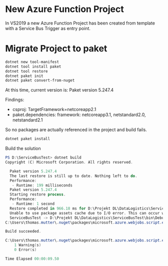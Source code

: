 # New Azure Function Project
In VS2019 a new Azure Function Project has been created from template with
a Service Bus Trigger as entry point.

# Migrate Project to paket
```powershell
dotnet new tool-manifest
dotnet tool install paket
dotnet tool restore
dotnet paket init
dotnet paket convert-from-nuget
```

At this time, current version is: Paket version 5.247.4

Findings:
- csproj: TargetFramework=netcoreapp2.1
- paket.dependencies: framework: netcoreapp3.1, netstandard2.0, netstandard2.1

So no packages are actually referenced in the project and build fails.

```powershell
dotnet paket install
```

Build the solution
```powershell
PS D:\ServiceBusTest> dotnet build                                                                                                                                                                                                                    Microsoft (R) Build Engine version 16.5.0+d4cbfca49 for .NET Core
Copyright (C) Microsoft Corporation. All rights reserved.

  Paket version 5.247.4
  The last restore is still up to date. Nothing left to do.
  Performance:
   - Runtime: 199 milliseconds
  Paket version 5.247.4
  Starting restore process.
  Performance:
   - Runtime: 1 second
  Restore completed in 966.18 ms for D:\Projekt DL\DataLogistics\ServiceBusTest\ServiceBusTest.csproj.
  Unable to use package assets cache due to I/O error. This can occur when the same project is built more than once in parallel. Performance may be degraded, but the build result will not be impacted.
  ServiceBusTest -> D:\Projekt DL\DataLogistics\ServiceBusTest\bin\Debug\netcoreapp2.1\bin\ServiceBusTest.dll
C:\Users\thomas.mutter\.nuget\packages\microsoft.azure.webjobs.script.extensionsmetadatagenerator\1.1.8\build\Microsoft.Azure.WebJobs.Script.ExtensionsMetadataGenerator.targets(37,5): warning :     Could not evaluate 'Microsoft.Win32.Registry.dll' for extension metadata. Exception message: Could not load file or assembly 'Microsoft.Win32.Registry, Version=4.1.3.0, Culture=neutral, PublicKeyToken=b03f5f7f11d50a3a'. [D:\ServiceBusTest\ServiceBusTest.csproj]

Build succeeded.

C:\Users\thomas.mutter\.nuget\packages\microsoft.azure.webjobs.script.extensionsmetadatagenerator\1.1.8\build\Microsoft.Azure.WebJobs.Script.ExtensionsMetadataGenerator.targets(37,5): warning :     Could not evaluate 'Microsoft.Win32.Registry.dll' for extension metadata. Exception message: Could not load file or assembly 'Microsoft.Win32.Registry, Version=4.1.3.0, Culture=neutral, PublicKeyToken=b03f5f7f11d50a3a'. [D:\ServiceBusTest\ServiceBusTest.csproj]
    1 Warning(s)
    0 Error(s)

Time Elapsed 00:00:09.50
```